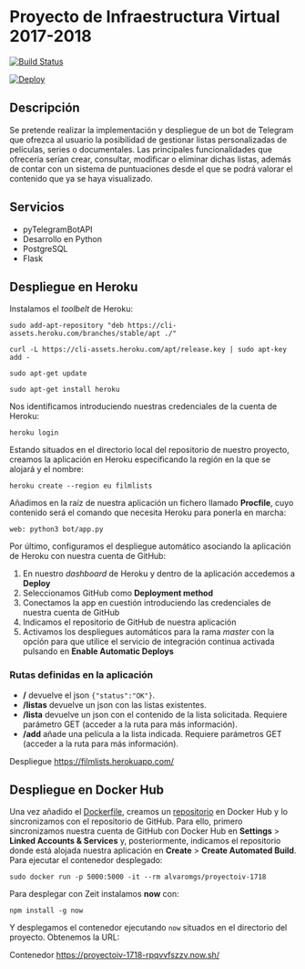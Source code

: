 # Proyecto de Infraestructura Virtual 2017-2018
[![Build Status](https://travis-ci.org/alvaromgs/proyectoIV-1718.svg?branch=master)](https://travis-ci.org/alvaromgs/proyectoIV-1718)

[![Deploy](https://www.herokucdn.com/deploy/button.svg)](https://heroku.com/deploy?template=https://github.com/alvaromgs/proyectoIV-1718)

## Descripción

Se pretende realizar la implementación y despliegue de un bot de Telegram que ofrezca al usuario la posibilidad de gestionar listas personalizadas de películas, series o documentales. Las principales funcionalidades que ofrecería serían crear, consultar, modificar o eliminar dichas listas, además de contar con un sistema de puntuaciones desde el que se podrá valorar el contenido que ya se haya visualizado.

## Servicios

* pyTelegramBotAPI
* Desarrollo en Python
* PostgreSQL
* Flask

## Despliegue en Heroku

Instalamos el *toolbelt* de Heroku:

```
sudo add-apt-repository "deb https://cli-assets.heroku.com/branches/stable/apt ./"

curl -L https://cli-assets.heroku.com/apt/release.key | sudo apt-key add -

sudo apt-get update

sudo apt-get install heroku
```

Nos identificamos introduciendo nuestras credenciales de la cuenta de Heroku:

```
heroku login
```

Estando situados en el directorio local del repositorio de nuestro proyecto, creamos la aplicación en Heroku especificando la región en la que se alojará y el nombre:

```
heroku create --region eu filmlists
```

Añadimos en la raíz de nuestra aplicación un fichero llamado **Procfile**, cuyo contenido será el comando que necesita Heroku para ponerla en marcha:

```
web: python3 bot/app.py
```

Por último, configuramos el despliegue automático asociando la aplicación de Heroku con nuestra cuenta de GitHub:

1. En nuestro *dashboard* de Heroku y dentro de la aplicación accedemos a **Deploy**
2. Seleccionamos GitHub como **Deployment method**
3. Conectamos la app en cuestión introduciendo las credenciales de nuestra cuenta de GitHub
4. Indicamos el repositorio de GitHub de nuestra aplicación
5. Activamos los despliegues automáticos para la rama *master* con la opción para que utilice el servicio de integración continua activada pulsando en **Enable Automatic Deploys**

### Rutas definidas en la aplicación

* **/** devuelve el json `{"status":"OK"}`.
* **/listas** devuelve un json con las listas existentes.
* **/lista** devuelve un json con el contenido de la lista solicitada. Requiere parámetro GET (acceder a la ruta para más información).
* **/add** añade una película a la lista indicada. Requiere parámetros GET (acceder a la ruta para más información).

Despliegue https://filmlists.herokuapp.com/

## Despliegue en Docker Hub

Una vez añadido el [Dockerfile](https://github.com/alvaromgs/proyectoIV-1718/blob/master/Dockerfile), creamos un [repositorio](https://hub.docker.com/r/alvaromgs/proyectoiv-1718) en Docker Hub y lo sincronizamos con el repositorio de GitHub. Para ello, primero sincronizamos nuestra cuenta de GitHub con Docker Hub en **Settings** > **Linked Accounts & Services** y, posteriormente, indicamos el repositorio donde está alojada nuestra aplicación en **Create** > **Create Automated Build**. Para ejecutar el contenedor desplegado:

```
sudo docker run -p 5000:5000 -it --rm alvaromgs/proyectoiv-1718
```

Para desplegar con Zeit instalamos **now** con:

```
npm install -g now
```

Y desplegamos el contenedor ejecutando `now` situados en el directorio del proyecto. Obtenemos la URL:

Contenedor https://proyectoiv-1718-rpqvvfszzv.now.sh/